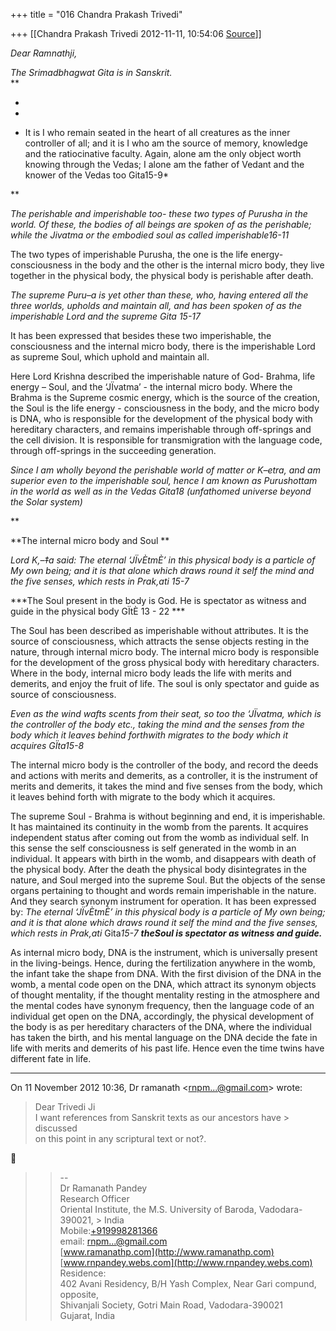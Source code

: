 +++
title = "016 Chandra Prakash Trivedi"

+++
[[Chandra Prakash Trivedi	2012-11-11, 10:54:06 [Source](https://groups.google.com/g/bvparishat/c/DGRVijLzoN0)]]



*Dear Ramnathji,*

*The Srimadbhagwat Gita is in Sanskrit.*  
**

*  
*

* It is I who remain seated in the heart of all creatures as the inner controller of all; and it is I who am the source of memory, knowledge and the ratiocinative faculty. Again, alone am the only object worth knowing through the Vedas; I alone am the father of Vedant and the knower of the Vedas too Gita15-9*

**

*The perishable and imperishable too- these two types of Purusha in the world. Of these, the bodies of all beings are spoken of as the perishable; while the Jivatma or the embodied soul as called imperishable16-11*



The two types of imperishable Purusha, the one is the life energy- consciousness in the body and the other is the internal micro body, they live together in the physical body, the physical body is perishable after death.



*The supreme Puru–a is yet other than these, who, having entered all the three worlds, upholds and maintain all, and has been spoken of as the imperishable Lord and the supreme Gita 15-17*



It has been expressed that besides these two imperishable, the consciousness and the internal micro body, there is the imperishable Lord as supreme Soul, which uphold and maintain all.



Here Lord Krishna described the imperishable nature of God- Brahma, life energy – Soul, and the ‘JÏvatma’ - the internal micro body. Where the Brahma is the Supreme cosmic energy, which is the source of the creation, the Soul is the life energy - consciousness in the body, and the micro body is DNA, who is responsible for the development of the physical body with hereditary characters, and remains imperishable through off-springs and the cell division. It is responsible for transmigration with the language code, through off-springs in the succeeding generation.



*Since I am wholly beyond the perishable world of matter or K–etra, and am superior even to the imperishable soul, hence I am known as Purushottam in the world as well as in the Vedas Gita18 (unfathomed universe beyond the Solar system)*

**

**The internal micro body and Soul **



*Lord K‚–‡a said: The eternal ‘JÏvÈtmÈ’ in this physical body is a particle of My own being; and it is that alone which draws round it self the mind and the five senses, which rests in Prak‚ati 15-7*

***The Soul present in the body is God. He is spectator as witness and guide in the physical body GÏtÈ 13 - 22 ***

The Soul has been described as imperishable without attributes. It is the source of consciousness, which attracts the sense objects resting in the nature, through internal micro body. The internal micro body is responsible for the development of the gross physical body with hereditary characters. Where in the body, internal micro body leads the life with merits and demerits, and enjoy the fruit of life. The soul is only spectator and guide as source of consciousness.



*Even as the wind wafts scents from their seat, so too the ‘JÏvatma, which is the controller of the body etc., taking the mind and the senses from the body which it leaves behind forthwith migrates to the body which it acquires *GÏt*a15-8*



The internal micro body is the controller of the body, and record the deeds and actions with merits and demerits, as a controller, it is the instrument of merits and demerits, it takes the mind and five senses from the body, which it leaves behind forth with migrate to the body which it acquires.



The supreme Soul - Brahma is without beginning and end, it is imperishable. It has maintained its continuity in the womb from the parents. It acquires independent status after coming out from the womb as individual self. In this sense the self consciousness is self generated in the womb in an individual. It appears with birth in the womb, and disappears with death of the physical body. After the death the physical body disintegrates in the nature, and Soul merged into the supreme Soul. But the objects of the sense organs pertaining to thought and words remain imperishable in the nature. And they search synonym instrument for operation. It has been expressed by: *The eternal ‘JÏvÈtmÈ’ in this physical body is a particle of My own being; and it is that alone which draws round it self the mind and the five senses, which rests in Prak‚ati* Gita*15-7 **theSoul is spectator as witness and guide.***

As internal micro body, DNA is the instrument, which is universally present in the living-beings. Hence, during the fertilization anywhere in the womb, the infant take the shape from DNA. With the first division of the DNA in the womb, a mental code open on the DNA, which attract its synonym objects of thought mentality, if the thought mentality resting in the atmosphere and the mental codes have synonym frequency, then the language code of an individual get open on the DNA, accordingly, the physical development of the body is as per hereditary characters of the DNA, where the individual has taken the birth, and his mental language on the DNA decide the fate in life with merits and demerits of his past life. Hence even the time twins have different fate in life.

******

  
  

On 11 November 2012 10:36, Dr ramanath \<[rnpm...@gmail.com]()\> wrote:  

> Dear Trivedi Ji  
> I want references from Sanskrit texts as our ancestors have > discussed  
> on this point in any scriptural text or not?.



> 
> > 
> > --  
> Dr Ramanath Pandey  
> Research Officer  
> Oriental Institute, the M.S. University of Baroda, Vadodara-390021, > India  
> Mobile:[+919998281366](tel:+91%2099982%2081366)  
> email: [rnpm...@gmail.com]()  
> [www.ramanathp.com](http://www.ramanathp.com)  
> [www.rnpandey.webs.com](http://www.rnpandey.webs.com)  
> Residence:  
> 402 Avani Residency, B/H Yash Complex, Near Gari compund, opposite,  
> Shivanjali Society, Gotri Main Road, Vadodara-390021  
> Gujarat, India  
> > 
> > 

  


